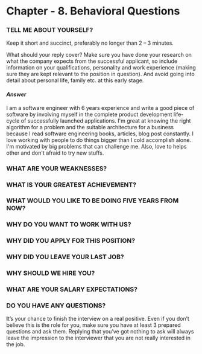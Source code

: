 # Chapter - 8. Behavioral Questions

### **TELL ME ABOUT YOURSELF?**

Keep it short and succinct, preferably no longer than 2 – 3 minutes.

What should your reply cover?  Make sure you have done your research on what the company expects from the successful applicant, so include information on your qualifications, personality and work experience \(making sure they are kept relevant to the position in question\). And avoid going into detail about personal life, family etc. at this early stage.

#### _Answer_

I am a software engineer with 6 years experience and write a good piece of software by involving myself in the complete product development life-cycle of successfully launched applications. I'm great at knowing the right algorithm for a problem and the suitable architecture for a business because I read software engineering books, articles, blog post constantly. I love working with people to do things bigger than I cold accomplish alone. I'm motivated by big problems that can challenge me. Also, love to helps other and don't afraid to try new stuffs.

### **WHAT ARE YOUR WEAKNESSES?**

### **WHAT IS YOUR GREATEST ACHIEVEMENT?**

### **WHAT WOULD YOU LIKE TO BE DOING FIVE YEARS FROM NOW?**

### **WHY DO YOU WANT TO WORK WITH US?**

### **WHY DID YOU APPLY FOR THIS POSITION?**

### **WHY DID YOU LEAVE YOUR LAST JOB?**

### **WHY SHOULD WE HIRE YOU?**

### **WHAT ARE YOUR SALARY EXPECTATIONS?**

### **DO YOU HAVE ANY QUESTIONS?**

**I**t’s your chance to finish the interview on a real positive. Even if you don’t believe this is the role for you, make sure you have at least 3 prepared questions and ask them. Replying that you’ve got nothing to ask will always leave the impression to the interviewer that you are not really interested in the job.




